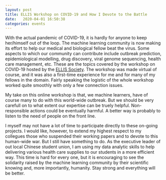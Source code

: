 ```yaml
---
layout: post
title: ELLIS Workshop on COVID-19 and How I Devote to the Battle
date:   2020-04-01 16:50:38
categories: events
---
```


With the actual pandemic of COVID-19, it is hardly for anyone to keep her/himself out of the loop. The machine learning community is now making its effort to help our medical and biological fellow beat the virus. Some aspects to which our community can contribute include outbreak prediction, epidemiological modelling, drug discovery, viral genome sequencing, health care management, etc. These are the topics covered by the workshop on COVID-19 hosted by the [ELLIS Society](https://ellis.eu/en). The workshop was made virtual of course, and it was also a first-time experience for me and for many of my fellows in the domain. Fairly speaking the logistic of the whole workshop worked quite smoothly with only a few connection issues.

My take on this online workshop is that, we machine learners, have of course many to do with this world-wide outbreak. But we should be very carefull on to what extent our expertise can be truely helpful. Non-responsible actions could be eventually harmful. A better way is probably to listen to the need of people on the front line.

I myself may not have a lot of time to participate directly to these on-going projects. I would like, however, to extend my highest respect to my collegues those who suspended their working papers and to devote to this human-wide war. But I still have something to do. As the executive leader of out local Chinese student union, I am using my data analytic skills to help delivering various health care supplies to our students in a more efficient way. This time is hard for every one, but it is encouraging to see the solidarity raised by the machine learning community by their scientific knowing and, more importantly, humanity. Stay strong and everything will be better.
